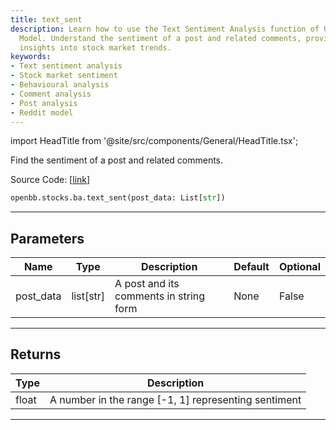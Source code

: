 ```yaml
---
title: text_sent
description: Learn how to use the Text Sentiment Analysis function of OpenBB's Reddit
  Model. Understand the sentiment of a post and related comments, providing valuable
  insights into stock market trends.
keywords:
- Text sentiment analysis
- Stock market sentiment
- Behavioural analysis
- Comment analysis
- Post analysis
- Reddit model
---
```


import HeadTitle from '@site/src/components/General/HeadTitle.tsx';

<HeadTitle title="stocks.ba.text_sent - Reference | OpenBB SDK Docs" />

Find the sentiment of a post and related comments.

Source Code: [[link](https://github.com/OpenBB-finance/OpenBBTerminal/tree/main/openbb_terminal/common/behavioural_analysis/reddit_model.py#L581)]

```python wordwrap
openbb.stocks.ba.text_sent(post_data: List[str])
```

---

## Parameters

| Name | Type | Description | Default | Optional |
| ---- | ---- | ----------- | ------- | -------- |
| post_data | list[str] | A post and its comments in string form | None | False |


---

## Returns

| Type | Description |
| ---- | ----------- |
| float | A number in the range [-1, 1] representing sentiment |
---

